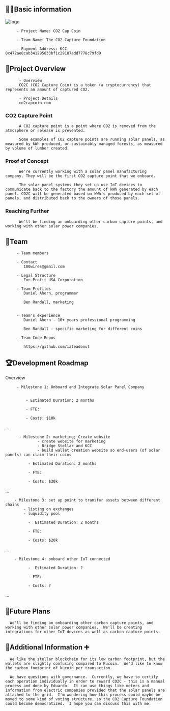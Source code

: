 ## 🧑‍💻Basic information

![logo](https://co2capcoin.com/logo.png)

         - Project Name: CO2 Cap Coin

         - Team Name: The CO2 Capture Foundation  

         - Payment Address: KCC: 0x472ae8cab341295833bf1c29187add7778c79fd9

## 🎯Project Overview

          - Overview
          CO2C (CO2 Capture Coin) is a token (a cryptocurrency) that represents an amount of captured CO2.

          - Project Details
          co2capcoin.com

 ### CO2 Capture Point

          A CO2 capture point is a point where CO2 is removed from the atmosphere or release is prevented.

          Some examples of CO2 capture points are running solar panels, as measured by kWh produced, or sustainably managed forests, as measured by volume of lumber created.

### Proof of Concept

          We're currently working with a solar panel manufacturing company. They will be the first CO2 capture point that we onboard.

          The solar panel systems they set up use IoT devices to communicate back to the factory the amount of kWh generated by each panel. CO2C will be generated based on kWh's produced by each set of panels, and distributed back to the owners of those panels.

### Reaching Further

          We'll be finding an onboarding other carbon capture points, and working with other solar power companies.


## 👥Team 

         - Team members

         - Contact
            100wires@gmail.com

         - Legal Structure
            For-Profit USA Corporation

         - Team Profiles
            Daniel Ahern, programmer

            Ben Randall, marketing


         - Team's experience
            Daniel Ahern - 10+ years professional programming

            Ben Randall - specific marketing for different coins

         - Team Code Repos

            https://github.com/iateadonut

           


## 🏆Development Roadmap

 Overview
 

         - Milestone 1: Onboard and Integrate Solar Panel Company


             - Estimated Duration: 2 months

             - FTE: 

             - Costs: $10k

 ...
 
          - Milestone 2: marketing; Create website
                  - create website for marketing
                  - Bridge Stellar and KCC
                  - build wallet creation website so end-users (of solar panels) can claim their coins

              - Estimated Duration: 2 months

              - FTE: 

              - Costs: $30k
...

        - Milestone 3: set up point to transfer assets between different chains
            - listing on exchanges
            - luquidity pool

              -  Estimated Duration: 2 months

              - FTE: 

              - Costs: $20k

...

        - Milestone 4: onboard other IoT connected 

              -  Estimated Duration: ?

              - FTE: 

              - Costs: ?

...

## 📡Future Plans
      We'll be finding an onboarding other carbon capture points, and working with other solar power companies.  We'll be creating integrations for other IoT devices as well as carbon capture points.
      

## 🙋Additional Information ➕

      We like the stellar blockchain for its low carbon footprint, but the wallets are slightly confusing compared to Kucoin.  We'd like to know the carbon footprint of kucoin per transaction.

      We have questions with governance.  Currently, we have to certify each operation individually in order to reward CO2C - this is a manual process and done by Eduardo.  It can use things like meters and information from electric companies provided that the solar panels are attached to the grid.  I'm wondering how this process could maybe be moved to some kind of voting structure, so the CO2 Capture Foundation could become democratized.  I hope you can discuss this with me.


